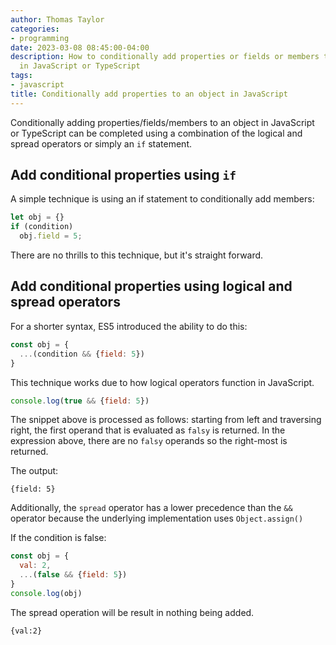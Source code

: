 ```yaml
---
author: Thomas Taylor
categories:
- programming
date: 2023-03-08 08:45:00-04:00
description: How to conditionally add properties or fields or members to an object
  in JavaScript or TypeScript
tags:
- javascript
title: Conditionally add properties to an object in JavaScript
---
```


Conditionally adding properties/fields/members to an object in JavaScript or TypeScript can be completed using a combination of the logical and spread operators or simply an `if` statement.

## Add conditional properties using `if`

A simple technique is using an if statement to conditionally add members:

```javascript
let obj = {}
if (condition)
  obj.field = 5;
```

There are no thrills to this technique, but it's straight forward.

## Add conditional properties using logical and spread operators

For a shorter syntax, ES5 introduced the ability to do this:

```javascript
const obj = {
  ...(condition && {field: 5})
}
```

This technique works due to how logical operators function in JavaScript.

```javascript
console.log(true && {field: 5})
```

The snippet above is processed as follows: starting from left and traversing right, the first operand that is evaluated as `falsy` is returned. In the expression above, there are no `falsy` operands so the right-most is returned.

The output:

```text
{field: 5}
```

Additionally, the `spread` operator has a lower precedence than the `&&` operator because the underlying implementation uses `Object.assign()`

If the condition is false:

```javascript
const obj = {
  val: 2,
  ...(false && {field: 5})
}
console.log(obj)
```

The spread operation will be result in nothing being added.

```text
{val:2}
```